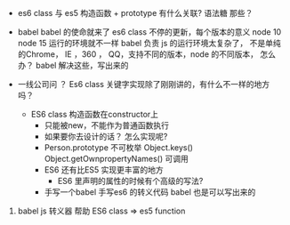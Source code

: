 - es6 class 与 es5 构造函数 + prototype 有什么关联?
    语法糖  那些？ 

- babel babel  的使命就来了
    es6 class 不停的更新，每个版本的意义
    node 10  node 15 
    运行的环境就不一样
    babel 负责
    js 的运行环境太复杂了， 不是单纯的Chrome， IE ，360 ， QQ，支持不同的版本，node 的不同版本， 怎么办？
    babel 解决这些，写出来的



- 一线公司问 ？
    Es6 class 关键字实现除了刚刚讲的，有什么不一样的地方吗？
    - ES6 class 构造函数在constructor上
        - 只能被new，不能作为普通函数执行
        - 如果要你去设计的话？ 怎么实现呢?
        - Person.prototype 不可枚举
            Object.keys()
            Object.getOwnpropertyNames() 可调用
        - ES6 还有比ES5 实现更丰富的地方
            - ES6 里声明的属性的时候有个高级的写法?
        - 手写一个babel  手写es6 的转义代码
            babel 也是可以写出来的

1. babel js 转义器   帮助 ES6 class => es5 function